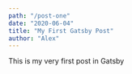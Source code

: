 ```yaml
---
path: "/post-one"
date: "2020-06-04"
title: "My First Gatsby Post"
author: "Alex"
---
```


This is my very first post in Gatsby